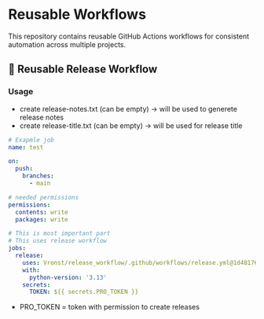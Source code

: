 # Reusable Workflows

This repository contains reusable GitHub Actions workflows for consistent automation across multiple projects.

## 🔁 Reusable Release Workflow

### Usage

- create release-notes.txt (can be empty) -> will be used to generete release notes
- create release-title.txt (can be empty) -> will be used for release title

```yaml
# Exapmle job
name: test

on:
  push:
    branches:
      - main

# needed permissions
permissions:
  contents: write
  packages: write

# This is most important part
# This uses release workflow
jobs:
  release:
    uses: Vronst/release_workflow/.github/workflows/release.yml@1d481760f99537353eb4e2ee58bac647ce11802f
    with:
      python-version: '3.13'
    secrets:
      TOKEN: ${{ secrets.PRO_TOKEN }}
```

- PRO_TOKEN = token with permission to create releases
